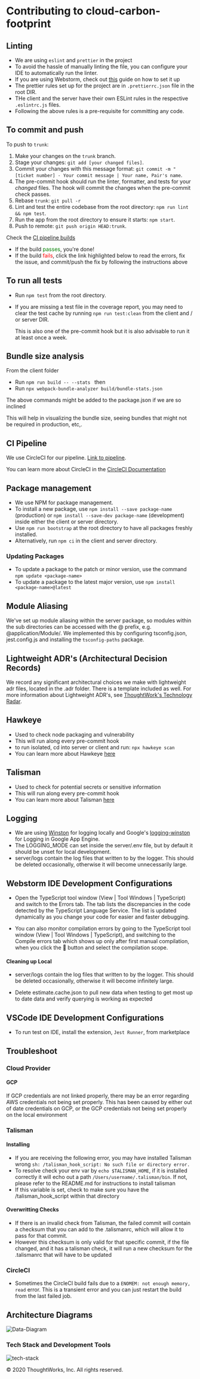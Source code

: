 # Contributing to cloud-carbon-footprint

## Linting
- We are using `eslint` and `prettier` in the project
- To avoid the hassle of manually linting the file, you can configure your IDE to automatically run the
linter.
- If you are using Webstorm, check out [this](https://prettier.io/docs/en/webstorm.html) guide on how to 
   set it up
- The prettier rules set up for the project are in `.prettierrc.json` file in the root DIR. 
- THe client and the server have their own ESLint rules in the respective `.eslintrc.js` files. 
- Following the above rules is a pre-requisite for committing any code.

## To commit and push

To push to `trunk`:

1. Make your changes on the `trunk` branch.
1. Stage your changes: `git add [your changed files]`.
1. Commit your changes with this message format: `git commit -m "[ticket number] - Your commit message | Your name, Pair's name`.
1. The pre-commit hook should run the linter, formatter, and tests for your _changed_ files. The hook will commit the changes when the pre-commit check passes.
1. Rebase `trunk`: `git pull -r`
1. Lint and test the entire codebase from the root directory: `npm run lint && npm test`.
1. Run the app from the root directory to ensure it starts: `npm start`.
1. Push to remote: `git push origin HEAD:trunk`.

Check the [CI pipeline builds](https://app.circleci.com/pipelines/github/twlabs/cloud-carbon-footprint)

- If the build <span style="color:green">passes</span>, you're done!
- If the build <span style="color:red">fails</span>, click the link highlighted below to read the errors, fix the issue, and commit/push the fix by following the instructions above

## To run all tests

- Run `npm test` from the root directory.
- If you are missing a test file in the coverage report, you may need to clear the test cache by running 
  `npm run test:clean` from the client and / or server DIR.
  
  This is also one of the pre-commit hook but it is also advisable to run it at least once a week.

## Bundle size analysis
 From the client folder 
- Run `npm run build -- --stats ` then 
- Run ` npx webpack-bundle-analyzer build/bundle-stats.json `

The above commands might be added to the package.json if we are so inclined

This will help in visualizing the bundle size, seeing bundles that might not be required in production, etc,.

## CI Pipeline

We use CircleCI for our pipeline. [Link to pipeline](https://app.circleci.com/pipelines/github/twlabs/cloud-carbon-footprint).

You can learn more about CircleCI in the [CircleCI Documentation](https://circleci.com/docs/)
  
## Package management

- We use NPM for package management.
- To install a new package, use `npm install --save package-name` (production) or `npm install --save-dev package-name` (development) inside either the client or server directory.
- Use `npm run bootstrap` at the root directory to have all packages freshly installed. 
- Alternatively, run `npm ci` in the client and server directory.

### Updating Packages
- To update a package to the patch or minor version, use the command `npm update <package-name>`
- To update a package to the latest major version, use `npm install <package-name>@latest`

## Module Aliasing

We've set up module aliasing within the server package, so modules within the sub directories can be accessed with the @ prefix, e.g. @application/Module/. We implemented this by configuring tsconfig.json, jest.config.js and installing the `tsconfig-paths` package.

## Lightweight ADR's (Architectural Decision Records)

We record any significant architectural choices we make with lightweight adr files, located in the .adr folder. There is a template included as well. For more information about Lightweight ADR's, see [ThoughtWork's Technology Radar](https://www.thoughtworks.com/radar/techniques/lightweight-architecture-decision-records).

## Hawkeye
- Used to check node packaging and vulnerability
- This will run along every pre-commit hook
- to run isolated, cd into server or client and run: `npx hawkeye scan`
- You can learn more about Hawkeye [here](https://github.com/hawkeyesec/scanner-cli)

## Talisman
- Used to check for potential secrets or sensitive information 
- This will run along every pre-commit hook
- You can learn more about Talisman [here](https://github.com/thoughtworks/talisman)

## Logging
- We are using [Winston](https://github.com/winstonjs/winston) for logging locally and Google's [logging-winston](https://github.com/googleapis/nodejs-logging-winston) for Logging in Google App Engine.
- The LOGGING_MODE can set inside the server/.env file, but by default it should be unset for local development.  
- server/logs contain the log files that written to by the logger. This should be deleted occasionally, otherwise it will become unnecessarily large.
 
## Webstorm IDE Development Configurations
-  Open the TypeScript tool window (View | Tool Windows | TypeScript) and switch to the Errors tab.
The tab lists the discrepancies in the code detected by the TypeScript Language Service. The list is updated dynamically as you change your code for easier and faster debugging.  

- You can also monitor compilation errors by going to the TypeScript tool window (View | Tool Windows | TypeScript),
and switching to the Compile errors tab which shows up only after first manual compilation, when you click the :hammer: button and select the compilation scope.

#### Cleaning up Local
 - server/logs contain the log files that written to by the logger. This should be deleted occasionally, otherwise it will 
 become infinitely large.
 
 - Delete estimate.cache.json to pull new data when testing to get most up to date data and verify querying is working 
 as expected 

## VSCode IDE Development Configurations
- To run test on IDE, install the extension, `Jest Runner`, from marketplace
 
## Troubleshoot

### Cloud Provider

#### GCP
If GCP credentials are not linked properly, there may be an error regarding AWS credentials not being set properly. This
has been caused by either out of date credentials on GCP, or the GCP credentials not being set properly on the local environment

### Talisman
#### Installing
- If you are receiving the following error, you may have installed Talisman wrong 
`sh: /talisman_hook_script: No such file or directory error.`
- To resolve check your env var by `echo $TALISMAN_HOME`, if it is installed correctly it will echo out a 
path `/Users/username/.talisman/bin`. If not, please refer to the README.md for instructions to install talisman
- If this variable is set, check to make sure you have the /talisman_hook_script within that directory

#### Overwritting Checks
- If there is an invalid check from Talisman, the failed commit will contain a checksum that you can add to 
the .talismanrc, which will allow it to pass for that commit.
- However this checksum is only valid for that specific commit, if the file changed, and it has a talisman check, it 
will run a new checksum for the .talismanrc that will have to be updated

### CircleCI
- Sometimes the CircleCI build fails due to a `ENOMEM: not enough memory, read` error. This is a transient error and you can just restart the build from the last failed job.   

## Architecture Diagrams

![Data-Diagram](/Dataflow-diagram.png)

### Tech Stack and Development Tools

![tech-stack](/Tech-Stack.png)

© 2020 ThoughtWorks, Inc. All rights reserved.
